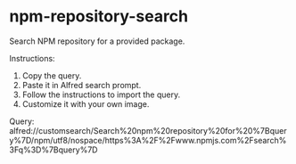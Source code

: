 # npm-repository-search
Search NPM repository for a provided package.  

Instructions:  
1. Copy the query.  
2. Paste it in Alfred search prompt.  
3. Follow the instructions to import the query.  
4. Customize it with your own image.  

Query:  
alfred://customsearch/Search%20npm%20repository%20for%20%7Bquery%7D/npm/utf8/nospace/https%3A%2F%2Fwww.npmjs.com%2Fsearch%3Fq%3D%7Bquery%7D